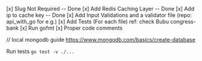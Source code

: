 

[x] Slug Not Required -- Done
[x] Add Redis Caching Layer -- Done
[x] Add ip to cache key -- Done
[x] Add Input Validations and a validator file (repo: api_with_go for e.g.)
[x] Add Tests (For each file) ref: check Bubu congress-bank
[x] Run gofmt
[x] Proper code comments

// local mongodb guide
https://www.mongodb.com/basics/create-database

Run tests
`go test -v ./...`

